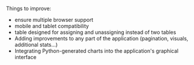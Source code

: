 Things to improve:
- ensure multiple browser support
- mobile and tablet compatibility
- table designed for assigning and unassigning instead of two tables
- Adding improvements to any part of the application (pagination, visuals, additional stats...)
- Integrating Python-generated charts into the application's graphical interface   


